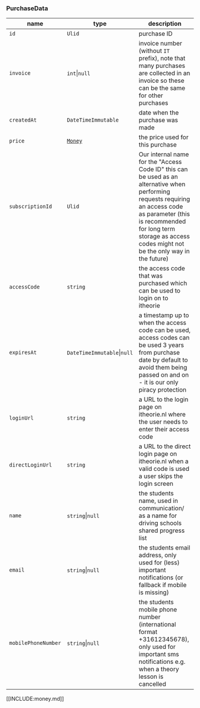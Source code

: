 ### PurchaseData
| name                | type                        | description                                                                                                                                                                                                                                      |
|---------------------|-----------------------------|--------------------------------------------------------------------------------------------------------------------------------------------------------------------------------------------------------------------------------------------------|
| `id`                | `Ulid`                      | purchase ID                                                                                                                                                                                                                                      |
| `invoice`           | `int`\|`null`               | invoice number (without `IT` prefix), note that many purchases are collected in an invoice so these can be the same for other purchases                                                                                                          |
| `createdAt`         | `DateTimeImmutable`         | date when the purchase was made                                                                                                                                                                                                                  |
| `price`             | [`Money`](money.md)         | the price used for this purchase                                                                                                                                                                                                                 |
| `subscriptionId`    | `Ulid`                      | Our internal name for the "Access Code ID" this can be used as an alternative when performing requests requiring an access code as parameter (this is recommended for long term storage as access codes might not be the only way in the future) |
| `accessCode`        | `string`                    | the access code that was purchased which can be used to login on to itheorie                                                                                                                                                                     |
| `expiresAt`         | `DateTimeImmutable`\|`null` | a timestamp up to when the access code can be used, access codes can be used 3 years from purchase date by default to avoid them being passed on and on - it is our only piracy protection                                                       |
| `loginUrl`          | `string`                    | a URL to the login page on itheorie.nl where the user needs to enter their access code                                                                                                                                                           |
| `directLoginUrl`    | `string`                    | a URL to the direct login page on itheorie.nl when a valid code is used a user skips the login screen                                                                                                                                            |
| `name`              | `string`\|`null`            | the students name, used in communication/ as a name for driving schools shared progress list                                                                                                                                                     |
| `email`             | `string`\|`null`            | the students email address, only used for (less) important notifications (or fallback if mobile is missing)                                                                                                                                      |
| `mobilePhoneNumber` | `string`\|`null`            | the students mobile phone number (international format +31612345678), only used for important sms notifications e.g. when a theory lesson is cancelled                                                                                           |

[[INCLUDE:money.md]]
